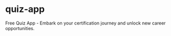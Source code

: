 # quiz-app
Free Quiz App - Embark on your certification journey and unlock new career opportunities.
